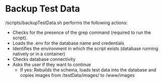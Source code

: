 # Backup Test Data
/scripts/backupTestData.sh performs the following actions:
- Checks for the presence of the grep command (required to run the script).
- Loads the .env for the database name and credentials
- Identifies the environment in which the script exists (database running natively or in a container)
- Checks database connectivity
- Asks the user if they want to continue
  - If yes: Rebuilds the schema, loads test data into the database and copies images from /testData/images/ to /www/images
